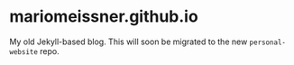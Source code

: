 # mariomeissner.github.io
My old Jekyll-based blog. This will soon be migrated to the new `personal-website` repo.
